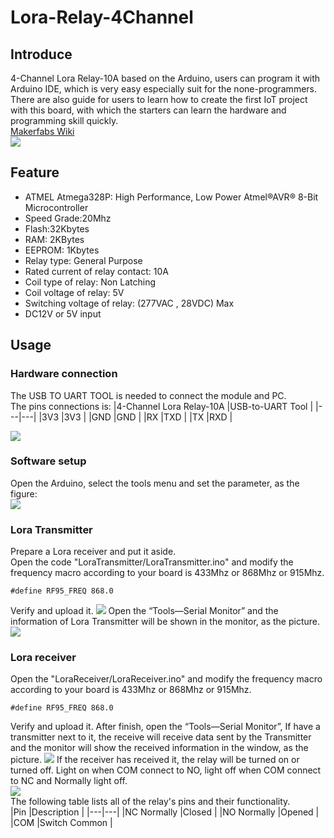  Lora-Relay-4Channel
 ==
Introduce
-
4-Channel Lora Relay-10A based on the Arduino, users can program it with Arduino IDE, which is very easy especially suit for the none-programmers. There are also guide for users to learn how to create the first IoT project with this board, with which the starters can learn the hardware and programming skill quickly. <br>
[Makerfabs Wiki](https://makerfabs.com/wiki/index.php?title=Main_Page) <br>
![](https://github.com/Makerfabs/Lora-Relay-4Channel/blob/master/md_pic/4-Channel%20Lora%20Relay-10A_1.jpg)

Feature
-
* ATMEL Atmega328P: High Performance, Low Power Atmel®AVR® 8-Bit Microcontroller
* Speed Grade:20Mhz
* Flash:32Kbytes
* RAM: 2KBytes
* EEPROM: 1Kbytes
* Relay type: General Purpose 
* Rated current of relay contact: 10A
* Coil type of relay: Non Latching
* Coil voltage of relay: 5V
* Switching voltage of relay: (277VAC , 28VDC) Max
* DC12V or 5V input

Usage
-
 ### Hardware connection
The USB TO UART TOOL is needed to connect the module and PC. <br>
The pins connections is: 
|4-Channel Lora Relay-10A |USB-to-UART Tool |
|---|---|
|3V3 |3V3 |
|GND |GND |
|RX |TXD |
|TX |RXD |

![](https://github.com/Makerfabs/Lora-Relay-4Channel/blob/master/md_pic/4-Channel%20Lora%20Relay-10A_3.jpg)

 ### Software setup
Open the Arduino, select the tools menu and set the parameter, as the figure:<br>
![](https://github.com/Makerfabs/Lora-Relay-4Channel/blob/master/md_pic/4-Channel%20Lora%20Relay-10A_4.png)

 ### Lora Transmitter
Prepare a Lora receiver and put it aside.<br>
Open the code "LoraTransmitter/LoraTransmitter.ino" and modify the frequency macro according to your board is 433Mhz or 868Mhz or 915Mhz. <br>
```
#define RF95_FREQ 868.0  
```
Verify and upload it. 
![](https://github.com/Makerfabs/Lora-Relay-4Channel/blob/master/md_pic/4-Channel%20Lora%20Relay-10A_8.png)
Open the “Tools—Serial Monitor” and the information of Lora Transmitter will be shown in the monitor, as the picture. 
![](https://github.com/Makerfabs/Lora-Relay-4Channel/blob/master/md_pic/4-Channel%20Lora%20Relay-10A_5.png)

 ### Lora receiver
Open the "LoraReceiver/LoraReceiver.ino" and modify the frequency macro according to your board is 433Mhz or 868Mhz or 915Mhz. 
```
#define RF95_FREQ 868.0 
```
Verify and upload it. After finish, open the “Tools—Serial Monitor”, If have a transmitter next to it, the receive will receive data sent by the Transmitter and the monitor will show the received information in the window, as the picture.
![](https://github.com/Makerfabs/Lora-Relay-4Channel/blob/master/md_pic/4-Channel%20Lora%20Relay-10A_6.png)
If the receiver has received it, the relay will be turned on or turned off. Light on when COM connect to NO, light off when COM connect to NC and Normally light off.<br>
![](https://github.com/Makerfabs/Lora-Relay-4Channel/blob/master/md_pic/4-Channel%20Lora%20Relay-10A_7.gif) <br>
The following table lists all of the relay's pins and their functionality.<br>
|Pin	|Description | 
|---|---|
|NC	Normally |Closed | 
|NO	Normally |Opened | 
|COM	|Switch Common | 





